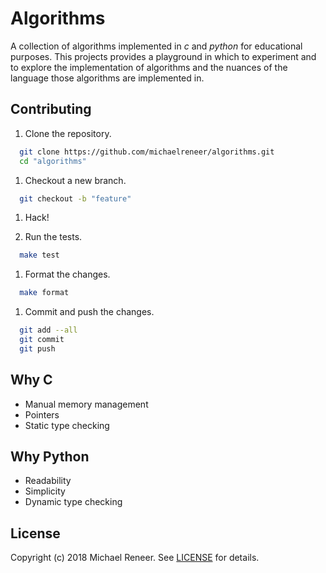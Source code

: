 # Algorithms

A collection of algorithms implemented in *c* and *python* for educational
purposes. This projects provides a playground in which to experiment and to
explore the implementation of algorithms and the nuances of the language those
algorithms are implemented in.

## Contributing

1. Clone the repository.

```bash
  git clone https://github.com/michaelreneer/algorithms.git
  cd "algorithms"
```

1. Checkout a new branch.

```bash
  git checkout -b "feature"
```

1. Hack!

1. Run the tests.

```bash
  make test
```

1. Format the changes.

```bash
  make format
```

1. Commit and push the changes.

```bash
  git add --all
  git commit
  git push
```

## Why C

* Manual memory management
* Pointers
* Static type checking

## Why Python

* Readability
* Simplicity
* Dynamic type checking

## License

Copyright (c) 2018 Michael Reneer. See [LICENSE](LICENSE.md) for details.
